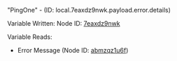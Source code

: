 "PingOne" - (ID: local.7eaxdz9nwk.payload.error.details)

Variable Written:
Node ID: [7eaxdz9nwk](../nodes/7eaxdz9nwk.md)

Variable Reads:
* Error Message (Node ID: [abmzqz1u6f](../nodes/abmzqz1u6f.md))
